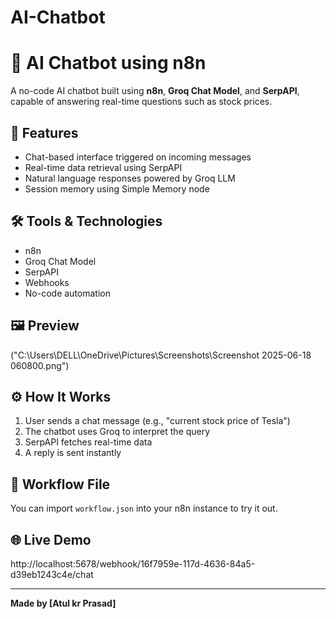# AI-Chatbot
# 🤖 AI Chatbot using n8n

A no-code AI chatbot built using **n8n**, **Groq Chat Model**, and **SerpAPI**, capable of answering real-time questions such as stock prices.

## 🚀 Features
- Chat-based interface triggered on incoming messages
- Real-time data retrieval using SerpAPI
- Natural language responses powered by Groq LLM
- Session memory using Simple Memory node

## 🛠️ Tools & Technologies
- n8n
- Groq Chat Model
- SerpAPI
- Webhooks
- No-code automation

## 🖼️ Preview
("C:\Users\DELL\OneDrive\Pictures\Screenshots\Screenshot 2025-06-18 060800.png")

## ⚙️ How It Works
1. User sends a chat message (e.g., "current stock price of Tesla")
2. The chatbot uses Groq to interpret the query
3. SerpAPI fetches real-time data
4. A reply is sent instantly

## 🧠 Workflow File
You can import `workflow.json` into your n8n instance to try it out.

## 🌐 Live Demo
http://localhost:5678/webhook/16f7959e-117d-4636-84a5-d39eb1243c4e/chat



---

**Made by [Atul kr Prasad]**

